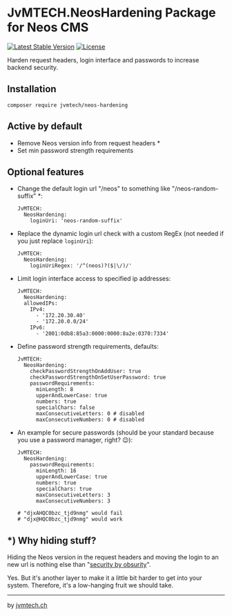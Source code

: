 # JvMTECH.NeosHardening Package for Neos CMS #
[![Latest Stable Version](https://poser.pugx.org/jvmtech/neos-hardening/v/stable)](https://packagist.org/packages/jvmtech/neos-hardening)
[![License](https://poser.pugx.org/jvmtech/neos-hardening/license)](https://packagist.org/packages/jvmtech/neos-hardening)

Harden request headers, login interface and passwords to increase backend security. 

## Installation
```
composer require jvmtech/neos-hardening
```

## Active by default

- Remove Neos version info from request headers *
- Set min password strength requirements

## Optional features

- Change the default login url "/neos" to something like "/neos-random-suffix" *:
  ```
  JvMTECH:
    NeosHardening:
      loginUri: 'neos-random-suffix'
  ```
- Replace the dynamic login url check with a custom RegEx (not needed if you just replace `loginUri`):
  ```
  JvMTECH:
    NeosHardening:
      loginUriRegex: '/^(neos)?($|\/)/'
  ```
- Limit login interface access to specified ip addresses:
  ```
  JvMTECH:
    NeosHardening:
    allowedIPs:
      IPv4:
        - '172.20.30.40'
        - '172.20.0.0/24'
      IPv6:
        - '2001:0db8:85a3:0000:0000:8a2e:0370:7334'
  ```
- Define password strength requirements, defaults:
  ```
  JvMTECH:
    NeosHardening:
      checkPasswordStrengthOnAddUser: true
      checkPasswordStrengthOnSetUserPassword: true
      passwordRequirements:
        minLength: 8
        upperAndLowerCase: true
        numbers: true
        specialChars: false
        maxConsecutiveLetters: 0 # disabled
        maxConsecutiveNumbers: 0 # disabled
  ```
- An example for secure passwords (should be your standard because you use a password manager, right? 😉):
  ```
  JvMTECH:
    NeosHardening:
      passwordRequirements:
        minLength: 16
        upperAndLowerCase: true
        numbers: true
        specialChars: true
        maxConsecutiveLetters: 3
        maxConsecutiveNumbers: 3

  # "djxAHQC0bzc_tjd9nmg" would fail
  # "djx@HQC0bzc_tjd9nmg" would work
  ```

## *) Why hiding stuff?

Hiding the Neos version in the request headers and moving the login to an new url is nothing else than "[security by obsurity](https://en.wikipedia.org/wiki/Security_through_obscurity)".

Yes. But it's another layer to make it a little bit harder to get into your system. Therefore, it's a low-hanging fruit we should take.

---

by [jvmtech.ch](https://jvmtech.ch)
